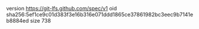version https://git-lfs.github.com/spec/v1
oid sha256:5ef1ce9c01d383f3e16b316e071ddd1865ce37861982bc3eec9b7141eb8884ed
size 738
